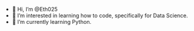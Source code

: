 - 👋 Hi, I’m @Eth025
- 👀 I’m interested in learning how to code, specifically for Data Science.
- 🌱 I’m currently learning Python.

<!---
Eth025/Eth025 is a ✨ special ✨ repository because its `README.md` (this file) appears on your GitHub profile.
You can click the Preview link to take a look at your changes.
--->
